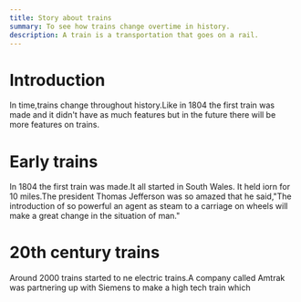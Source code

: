 ```yaml
---
title: Story about trains
summary: To see how trains change overtime in history.
description: A train is a transportation that goes on a rail.
---
```

# Introduction
 
In time,trains change throughout history.Like in 1804 the first
train was made and it didn't have as much features but in the 
future there will be more features on trains.

# Early trains

In 1804 the first train was made.It all started in South Wales.
It held iorn for 10 miles.The president Thomas Jefferson was so 
amazed that he said,"The introduction of so powerful an agent as
steam to a carriage on wheels will make a great change in the 
situation of man."

# 20th century trains 

Around 2000 trains started to ne electric trains.A company called
Amtrak was partnering up with Siemens to make a high tech train which
